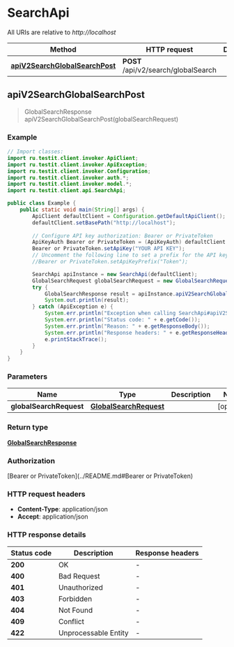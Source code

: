 # SearchApi

All URIs are relative to *http://localhost*

| Method | HTTP request | Description |
|------------- | ------------- | -------------|
| [**apiV2SearchGlobalSearchPost**](SearchApi.md#apiV2SearchGlobalSearchPost) | **POST** /api/v2/search/globalSearch |  |



## apiV2SearchGlobalSearchPost

> GlobalSearchResponse apiV2SearchGlobalSearchPost(globalSearchRequest)



### Example

```java
// Import classes:
import ru.testit.client.invoker.ApiClient;
import ru.testit.client.invoker.ApiException;
import ru.testit.client.invoker.Configuration;
import ru.testit.client.invoker.auth.*;
import ru.testit.client.invoker.model.*;
import ru.testit.client.api.SearchApi;

public class Example {
    public static void main(String[] args) {
        ApiClient defaultClient = Configuration.getDefaultApiClient();
        defaultClient.setBasePath("http://localhost");
        
        // Configure API key authorization: Bearer or PrivateToken
        ApiKeyAuth Bearer or PrivateToken = (ApiKeyAuth) defaultClient.getAuthentication("Bearer or PrivateToken");
        Bearer or PrivateToken.setApiKey("YOUR API KEY");
        // Uncomment the following line to set a prefix for the API key, e.g. "Token" (defaults to null)
        //Bearer or PrivateToken.setApiKeyPrefix("Token");

        SearchApi apiInstance = new SearchApi(defaultClient);
        GlobalSearchRequest globalSearchRequest = new GlobalSearchRequest(); // GlobalSearchRequest | 
        try {
            GlobalSearchResponse result = apiInstance.apiV2SearchGlobalSearchPost(globalSearchRequest);
            System.out.println(result);
        } catch (ApiException e) {
            System.err.println("Exception when calling SearchApi#apiV2SearchGlobalSearchPost");
            System.err.println("Status code: " + e.getCode());
            System.err.println("Reason: " + e.getResponseBody());
            System.err.println("Response headers: " + e.getResponseHeaders());
            e.printStackTrace();
        }
    }
}
```

### Parameters


| Name | Type | Description  | Notes |
|------------- | ------------- | ------------- | -------------|
| **globalSearchRequest** | [**GlobalSearchRequest**](GlobalSearchRequest.md)|  | [optional] |

### Return type

[**GlobalSearchResponse**](GlobalSearchResponse.md)

### Authorization

[Bearer or PrivateToken](../README.md#Bearer or PrivateToken)

### HTTP request headers

- **Content-Type**: application/json
- **Accept**: application/json

### HTTP response details
| Status code | Description | Response headers |
|-------------|-------------|------------------|
| **200** | OK |  -  |
| **400** | Bad Request |  -  |
| **401** | Unauthorized |  -  |
| **403** | Forbidden |  -  |
| **404** | Not Found |  -  |
| **409** | Conflict |  -  |
| **422** | Unprocessable Entity |  -  |

